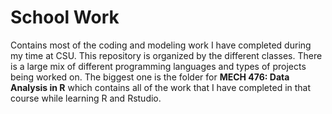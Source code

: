 # School Work
Contains most of the coding and modeling work I have completed during my time at CSU. This repository is organized by the different classes. There is a large mix of different programming languages and types of projects being worked on.
The biggest one is the folder for **MECH 476: Data Analysis in R** which contains all of the work that I have completed in that course while learning R and Rstudio.
